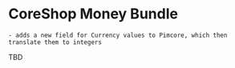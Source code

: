 # CoreShop Money Bundle

    - adds a new field for Currency values to Pimcore, which then translate them to integers

TBD
